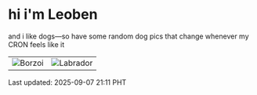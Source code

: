 # hi i'm Leoben

and i like dogs—so have some random dog pics that change whenever my CRON feels like it

|  |  |
|--------|----------|
| ![Borzoi](https://random-dog-vercel.vercel.app/api/random-borzoi?v=1757250711) | ![Labrador](https://random-dog-vercel.vercel.app/api/random-labrador?v=1757250711) |

Last updated: 2025-09-07 21:11 PHT
